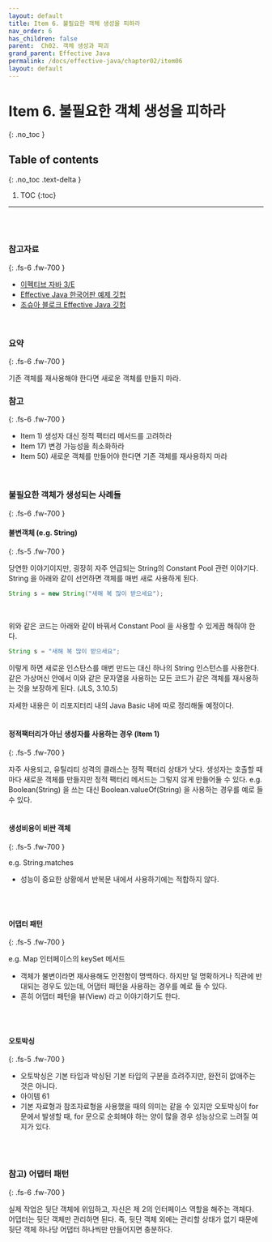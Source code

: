 ```yaml
---
layout: default
title: Item 6. 불필요한 객체 생성을 피하라
nav_order: 6
has_children: false
parent:  Ch02. 객체 생성과 파괴
grand_parent: Effective Java
permalink: /docs/effective-java/chapter02/item06
layout: default
---
```




# Item 6. 불필요한 객체 생성을 피하라
{: .no_toc }

## Table of contents
{: .no_toc .text-delta }

1. TOC
{:toc}

---


<br>
<br>

### 참고자료
{: .fs-6 .fw-700 }

- [이펙티브 자바 3/E](http://www.yes24.com/Product/Goods/65551284)
- [Effective Java 한국어판 예제 깃헙](https://github.com/WegraLee)
- [조슈아 블로크 Effective Java 깃헙](https://github.com/jbloch/effective-java-3e-source-code/tree/master/src/effectivejava)
  <br>

<br>



### 요약
{: .fs-6 .fw-700 }

기존 객체를 재사용해야 한다면 새로운 객체를 만들지 마라.
<br>

### 참고
{: .fs-6 .fw-700 }

- Item 1) 생성자 대신 정적 팩터리 메서드를 고려하라
- Item 17) 변경 가능성을 최소화하라
- Item 50) 새로운 객체를 만들어야 한다면 기존 객체를 재사용하지 마라

<br>


### 불필요한 객체가 생성되는 사례들 
{: .fs-6 .fw-700 }

#### 불변객체 (e.g. String)
{: .fs-5 .fw-700 }

당연한 이야기이지만, 굉장히 자주 언급되는 String의 Constant Pool 관련 이야기다.
String 을 아래와 같이 선언하면 객체를 매번 새로 사용하게 된다.
```java
String s = new String("새해 복 많이 받으세요");
```
<br>

위와 같은 코드는 아래와 같이 바꿔서 Constant Pool 을 사용할 수 있게끔 해줘야 한다.
```java
String s = "새해 복 많이 받으세요";
```

이렇게 하면 새로운 인스탄스를 매번 만드는 대신 하나의 String 인스턴스를 사용한다. 같은 가상머신 안에서 이와 같은 문자열을 사용하는 모든 코드가 같은 객체를 재사용하는 것을 보장하게 된다. (JLS, 3.10.5)

자세한 내용은 이 리포지터리 내의 Java Basic 내에 따로 정리해둘 예정이다.<br>
<br>

#### 정적팩터리가 아닌 생성자를 사용하는 경우 (Item 1)
{: .fs-5 .fw-700 }

자주 사용되고, 유틸리티 성격의 클래스는 정적 팩터리 상태가 낫다.
생성자는 호출할 때마다 새로운 객체를 만들지만 정적 팩터리 메서드는 그렇지 않게 만들어둘 수 있다. 
e.g. Boolean(String) 을 쓰는 대신 Boolean.valueOf(String) 을 사용하는 경우를 예로 들 수 있다.<br>
<br>

#### 생성비용이 비싼 객체
{: .fs-5 .fw-700 }

e.g. String.matches
- 성능이 중요한 상황에서 반복문 내에서 사용하기에는 적합하지 않다.
<br>
<br>

#### 어댑터 패턴
{: .fs-5 .fw-700 }

e.g. Map 인터페이스의 keySet 메서드
- 객체가 불변이라면 재사용해도 안전함이 명백하다. 하지만 덜 명확하거나 직관에 반대되는 경우도 있는데, 어댑터 패턴을 사용하는 경우를 예로 들 수 있다.
- 흔히 어댑터 패턴을 뷰(View) 라고 이야기하기도 한다.
<br>
<br>

#### 오토박싱
{: .fs-5 .fw-700 }
- 오토박싱은 기본 타입과 박싱된 기본 타입의 구분을 흐려주지만, 완전히 없애주는 것은 아니다. 
- 아이템 61
- 기본 자료형과 참조자료형을 사용했을 때의 의미는 같을 수 있지만 오토박싱이 for 문에서 발생할 때, for 문으로 순회해야 하는 양이 많을 경우 성능상으로 느려질 여지가 있다.
<br>
<br>

### 참고) 어댑터 패턴
{: .fs-6 .fw-700 }

실제 작업은 뒷단 객체에 위임하고, 자신은 제 2의 인터페이스 역할을 해주는 객체다. <br>
어댑터는 뒷단 객체만 관리하면 된다. 즉, 뒷단 객체 외에는 관리할 상태가 없기 때문에 뒷단 객체 하나당 어댑터 하나씩만 만들어지면 충분하다.<br>
